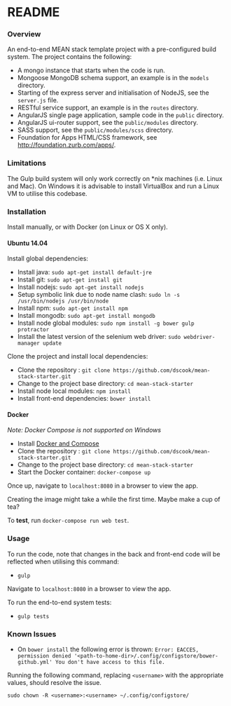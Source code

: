 # README #

### Overview ###

An end-to-end MEAN stack template project with a pre-configured build system.  The project contains the following:

* A mongo instance that starts when the code is run.
* Mongoose MongoDB schema support, an example is in the `models` directory.
* Starting of the express server and initialisation of NodeJS, see the `server.js` file.
* RESTful service support, an example is in the `routes` directory.
* AngularJS single page application, sample code in the `public` directory.
* AngularJS ui-router support, see the `public/modules` directory.
* SASS support, see the `public/modules/scss` directory.
* Foundation for Apps HTML/CSS framework, see http://foundation.zurb.com/apps/.

### Limitations ###

The Gulp build system will only work correctly on \*nix machines (i.e. Linux and Mac).  On Windows it is advisable to install VirtualBox and run a Linux VM to utilise this codebase.

### Installation ###

Install manually, or with Docker (on Linux or OS X only).

#### Ubuntu 14.04 ####

Install global dependencies:

* Install java: `sudo apt-get install default-jre`
* Install git: `sudo apt-get install git`
* Install nodejs: `sudo apt-get install nodejs`
* Setup symbolic link due to node name clash: `sudo ln -s /usr/bin/nodejs /usr/bin/node`
* Install npm: `sudo apt-get install npm`
* Install mongodb: `sudo apt-get install mongodb`
* Install node global modules: `sudo npm install -g bower gulp protractor`
* Install the latest version of the selenium web driver: `sudo webdriver-manager update`

Clone the project and install local dependencies:

* Clone the repository : `git clone https://github.com/dscook/mean-stack-starter.git`
* Change to the project base directory: `cd mean-stack-starter`
* Install node local modules: `npm install`
* Install front-end dependencies: `bower install`

#### Docker ####

*Note: Docker Compose is not supported on Windows*

* Install [Docker and Compose](https://docs.docker.com/compose/install/)
* Clone the repository : `git clone https://github.com/dscook/mean-stack-starter.git`
* Change to the project base directory: `cd mean-stack-starter`
* Start the Docker container: `docker-compose up`

Once up, navigate to `localhost:8080` in a browser to view the app.

Creating the image might take a while the first time. Maybe make a cup of tea?

To **test**, run `docker-compose run web test`.

### Usage ###

To run the code, note that changes in the back and front-end code will be reflected when utilising this command:

* `gulp`

Navigate to `localhost:8080` in a browser to view the app.

To run the end-to-end system tests:

* `gulp tests`

### Known Issues ###

* On `bower install` the following error is thrown: `Error: EACCES, permission denied '<path-to-home-dir>/.config/configstore/bower-github.yml' You don't have access to this file.`

Running the following command, replacing `<username>` with the appropriate values, should resolve the issue.

`sudo chown -R <username>:<username> ~/.config/configstore/`
